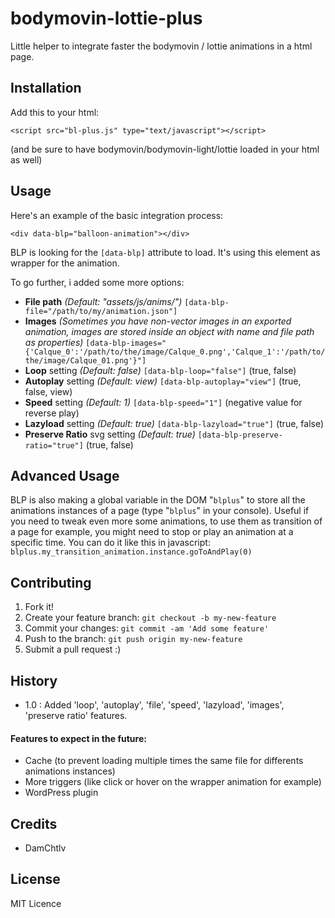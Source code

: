 # bodymovin-lottie-plus

Little helper to integrate faster the bodymovin / lottie animations in a html page.

## Installation
Add this to your html:

`<script src="bl-plus.js" type="text/javascript"></script>`

(and be sure to have bodymovin/bodymovin-light/lottie loaded in your html as well)
## Usage
Here's an example of the basic integration process:

`<div data-blp="balloon-animation"></div>`

BLP is looking for the `[data-blp]` attribute to load. 
It's using this element as wrapper for the animation.

To go further, i added some more options:
- **File path** *(Default: "assets/js/anims/")*
`[data-blp-file="/path/to/my/animation.json"]`
- **Images** *(Sometimes you have non-vector images in an exported animation, images are stored inside an object with name and file path as properties)*
`[data-blp-images="{'Calque_0':'/path/to/the/image/Calque_0.png','Calque_1':'/path/to/the/image/Calque_01.png'}"]`
- **Loop** setting *(Default: false)*
`[data-blp-loop="false"]`
(true, false)
- **Autoplay** setting *(Default: view)*
`[data-blp-autoplay="view"]`
(true, false, view)
- **Speed** setting *(Default: 1)*
`[data-blp-speed="1"]`
(negative value for reverse play)
- **Lazyload** setting *(Default: true)*
`[data-blp-lazyload="true"]`
(true, false)
- **Preserve Ratio** svg setting *(Default: true)*
`[data-blp-preserve-ratio="true"]`
(true, false)
## Advanced Usage
BLP is also making a global variable in the DOM "`blplus`" to store all the animations instances of a page (type "`blplus`" in your console).
Useful if you need to tweak even more some animations, to use them as transition of a page for example, you might need to stop or play an animation at a specific time.
You can do it like this in javascript: `blplus.my_transition_animation.instance.goToAndPlay(0)`
## Contributing
1. Fork it!
2. Create your feature branch: `git checkout -b my-new-feature`
3. Commit your changes: `git commit -am 'Add some feature'`
4. Push to the branch: `git push origin my-new-feature`
5. Submit a pull request :)
## History
- 1.0 : Added 'loop', 'autoplay', 'file', 'speed', 'lazyload', 'images', 'preserve ratio' features.
#### Features to expect in the future:
- Cache (to prevent loading multiple times the same file for differents animations instances)
- More triggers (like click or hover on the wrapper animation for example)
- WordPress plugin
## Credits
- DamChtlv
## License
MIT Licence